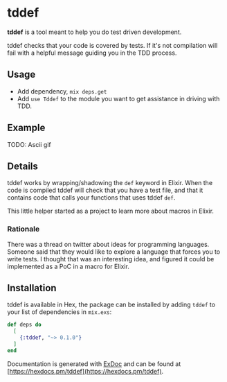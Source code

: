# tddef

**tddef** is a tool meant to help you do test driven development.

tddef checks that your code is covered by tests. If it's not compilation will fail with a helpful message guiding you in the TDD process.

## Usage

- Add dependency, `mix deps.get`
- Add `use Tddef` to the module you want to get assistance in driving with TDD.

## Example

TODO: Ascii gif

## Details

tddef works by wrapping/shadowing the `def` keyword in Elixir. When the code is compiled tddef will check that you have a test file, and that it contains code that calls your functions that uses tddef `def`.

This little helper started as a project to learn more about macros in Elixir.

### Rationale

There was a thread on twitter about ideas for programming languages. Someone said that they would like to explore a language that forces you to write tests. I thought that was an interesting idea, and figured it could be implemented as a PoC in a macro for Elixir.

## Installation

tddef is available in Hex, the package can be installed
by adding `tddef` to your list of dependencies in `mix.exs`:

```elixir
def deps do
  [
    {:tddef, "~> 0.1.0"}
  ]
end
```

Documentation is generated with [ExDoc](https://github.com/elixir-lang/ex_doc) and can
be found at [https://hexdocs.pm/tddef](https://hexdocs.pm/tddef).
